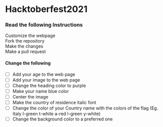 # Hacktoberfest2021

### Read the following Instructions

Customize the webpage <br>
Fork the repository<br>
Make the changes<br>
Make a pull request

#### Change the following

- [ ] Add your age to the web page<br>
- [ ] Add your image to the web page<br>
- [ ] Change the heading color to purple<br>
- [ ] Make your name blue color<br>
- [ ] Center the image<br>
- [ ] Make the country of residence italic font<br>
- [ ] Change the color of your Country name with the colors of the flag (Eg. Italy I-green t-white a-red l-green y-white)<br>
- [ ] Change the background color to a preferred one<br>
